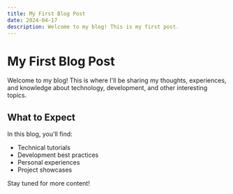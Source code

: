 ```yaml
---
title: My First Blog Post
date: 2024-04-17
description: Welcome to my blog! This is my first post.
---
```


# My First Blog Post

Welcome to my blog! This is where I'll be sharing my thoughts, experiences, and knowledge about technology, development, and other interesting topics.

## What to Expect

In this blog, you'll find:
- Technical tutorials
- Development best practices
- Personal experiences
- Project showcases

Stay tuned for more content!